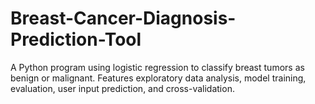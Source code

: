 # Breast-Cancer-Diagnosis-Prediction-Tool
A Python program using logistic regression to classify breast tumors as benign or malignant. Features exploratory data analysis, model training, evaluation, user input prediction, and cross-validation.
